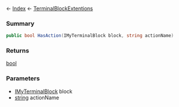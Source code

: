 ← [Index](Api-Index) ← [TerminalBlockExtentions](Sandbox.ModAPI.Ingame.TerminalBlockExtentions)

### Summary

```csharp
public bool HasAction(IMyTerminalBlock block, string actionName)
```

### Returns

[bool](System.Boolean)

### Parameters

* [IMyTerminalBlock](Sandbox.ModAPI.Ingame.IMyTerminalBlock) block
* [string](System.String) actionName

